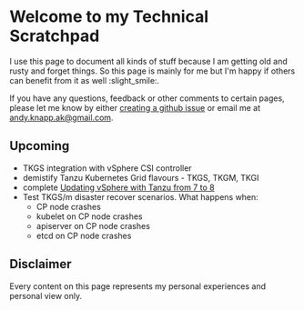 # Welcome to my Technical Scratchpad

I use this page to document all kinds of stuff because I am getting old and rusty and forget things.
So this page is mainly for me but I'm happy if others can benefit from it as well :slight_smile:.

If you have any questions, feedback or other comments to certain pages, please let me know by either [creating a github issue](https://github.com/Knappek/Knappek.github.io/issues/new) or email me at andy.knapp.ak@gmail.com.

## Upcoming

- TKGS integration with vSphere CSI controller
- demistify Tanzu Kubernetes Grid flavours - TKGS, TKGM, TKGI
- complete [Updating vSphere with Tanzu from 7 to 8](./tanzu/update-tkgs-from-vsphere7-to-vsphere8.md)
- Test TKGS/m disaster recover scenarios. What happens when:
  - CP node crashes
  - kubelet on CP node crashes
  - apiserver on CP node crashes
  - etcd on CP node crashes

## Disclaimer

Every content on this page represents my personal experiences and personal view only.
